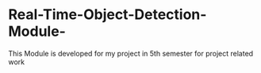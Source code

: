 # Real-Time-Object-Detection-Module-
This Module is developed for my project in 5th semester for project related work 
